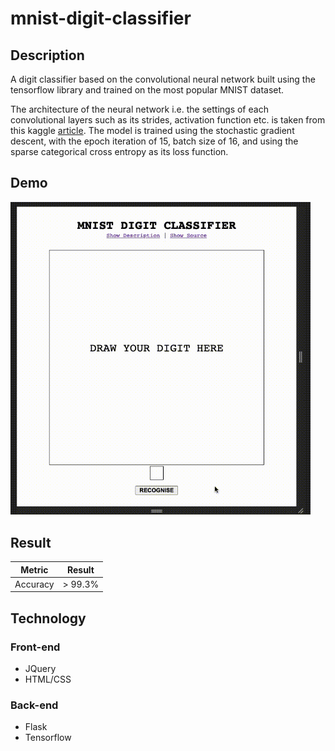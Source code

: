 # mnist-digit-classifier
## Description

A digit classifier based on the convolutional neural network built using the tensorflow library and trained on the most popular MNIST dataset.

The architecture of the neural network i.e. the settings of each convolutional layers such as its strides, activation function etc. is taken from this kaggle [article](https://www.kaggle.com/cdeotte/how-to-choose-cnn-architecture-mnist). The model is trained using the stochastic gradient descent, with the epoch iteration of 15, batch size of 16, and using the sparse categorical cross entropy as its loss function.

## Demo
<img src="preview-content/preview.gif" width="480" alt="Digit classifier trained on MNIST dataset preview" />

## Result
| Metric | Result |
| ------ | ------ |
| Accuracy | > 99.3% |

## Technology
### Front-end
* JQuery
* HTML/CSS

### Back-end
* Flask
* Tensorflow